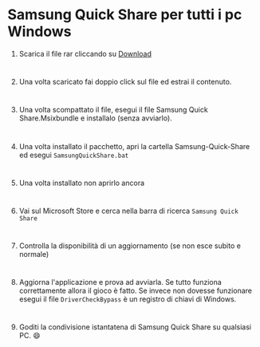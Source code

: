 # Samsung Quick Share per tutti i pc Windows

1. Scarica il file rar cliccando su [Download]()

#

2. Una volta scaricato fai doppio click sul file ed estrai il contenuto.

#

3. Una volta scompattato il file, esegui il file Samsung Quick Share.Msixbundle e installalo (senza avviarlo).

#

4. Una volta installato il pacchetto, apri la cartella Samsung-Quick-Share ed esegui ``SamsungQuickShare.bat``

#

5. Una volta installato non aprirlo ancora

#

6. Vai sul Microsoft Store e cerca nella barra di ricerca ``Samsung Quick Share``

#

7. Controlla la disponibilità di un aggiornamento (se non esce subito e normale)

#


8. Aggiorna l'applicazione e prova ad avviarla. Se tutto funziona correttamente allora il gioco è fatto. Se invece non dovesse funzionare esegui il file ``DriverCheckBypass`` è un registro di chiavi di Windows.  

#

9. Goditi la condivisione istantatena di Samsung Quick Share su qualsiasi PC. :smile:
